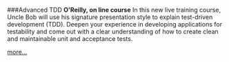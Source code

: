 ###Advanced TDD
**O'Reilly, on line course**
In this new live training course, Uncle Bob will use his signature presentation style 
to explain test-driven development (TDD). Deepen your experience in developing applications 
for testability and come out with a clear understanding of how to create clean and maintainable 
unit and acceptance tests.

 [more...](https://www.oreilly.com/live-events/advanced-test-driven-development-tdd/0636920239543/0636920067705/)
